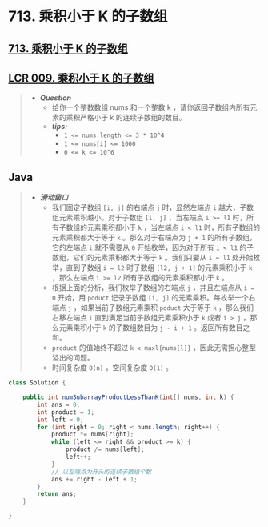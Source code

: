# 713. 乘积小于 K 的子数组

## [713. 乘积小于 K 的子数组](https://leetcode.cn/problems/subarray-product-less-than-k/)

## [LCR 009. 乘积小于 K 的子数组](https://leetcode.cn/problems/ZVAVXX/)

> - ***Question***
>   - 给你一个整数数组 nums 和一个整数 k ，请你返回子数组内所有元素的乘积严格小于 k 的连续子数组的数目。
>   - ***tips:***
>     - `1 <= nums.length <= 3 * 10^4`
>     - `1 <= nums[i] <= 1000`
>     - `0 <= k <= 10^6`

## Java

> - ***滑动窗口***
>   - 我们固定子数组 `[i, j]` 的右端点 `j` 时，显然左端点 `i` 越大，子数组元素乘积越小。对于子数组 `[i, j]` ，当左端点 `i >= l1` 时，所有子数组的元素乘积都小于 `k` ，当左端点 `i < l1` 时，所有子数组的元素乘积都大于等于 `k` 。那么对于右端点为 `j + 1` 的所有子数组，它的左端点 `i` 就不需要从 `0` 开始枚举，因为对于所有 `i < l1` 的子数组，它们的元素乘积都大于等于 `k` 。我们只要从 `i = l1` 处开始枚举，直到子数组 `i = l2` 时子数组 `[l2, j + 1]` 的元素乘积小于 `k` ，那么左端点 `i >= l2` 所有子数组的元素乘积都小于 `k` 。
>   - 根据上面的分析，我们枚举子数组的右端点 `j` ，并且左端点从 `i = 0` 开始，用 `poduct` 记录子数组 `[i, j]` 的元素乘积。每枚举一个右端点 `j` ，如果当前子数组元素乘积 `poduct` 大于等于 `k` ，那么我们右移左端点 `i` 直到满足当前子数组元素乘积小于 `k`  或者 `i > j` ，那么元素乘积小于 `k` 的子数组数目为 `j - i + 1` 。返回所有数目之和。
>   - `product` 的值始终不超过 `k x max⁡l{nums[l]}` ，因此无需担心整型溢出的问题。
>   - 时间复杂度 `O(n)` ，空间复杂度 `O(1)` 。

```java
class Solution {

    public int numSubarrayProductLessThanK(int[] nums, int k) {
        int ans = 0;
        int product = 1;
        int left = 0;
        for (int right = 0; right < nums.length; right++) {
            product *= nums[right];
            while (left <= right && product >= k) {
                product /= nums[left];
                left++;
            }
            // 以左端点为开头的连续子数组个数
            ans += right - left + 1;
        }
        return ans;
    }

}
```
